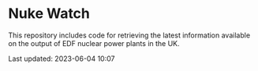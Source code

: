# Nuke Watch

This repository includes code for retrieving the latest information available on the output of EDF nuclear power plants in the UK.

Last updated: 2023-06-04 10:07